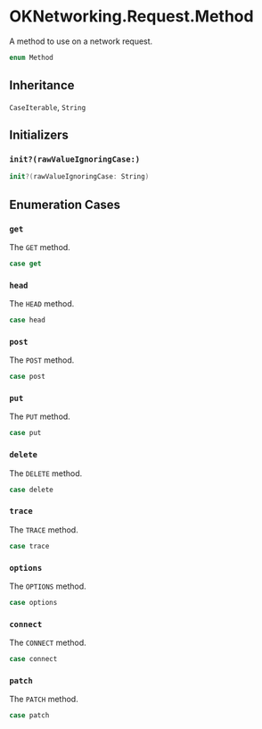 # OKNetworking.Request.Method

A method to use on a network request.

``` swift
enum Method
```

## Inheritance

`CaseIterable`, `String`

## Initializers

### `init?(rawValueIgnoringCase:)`

``` swift
init?(rawValueIgnoringCase: String)
```

## Enumeration Cases

### `get`

The `GET` method.

``` swift
case get
```

### `head`

The `HEAD` method.

``` swift
case head
```

### `post`

The `POST` method.

``` swift
case post
```

### `put`

The `PUT` method.

``` swift
case put
```

### `delete`

The `DELETE` method.

``` swift
case delete
```

### `trace`

The `TRACE` method.

``` swift
case trace
```

### `options`

The `OPTIONS` method.

``` swift
case options
```

### `connect`

The `CONNECT` method.

``` swift
case connect
```

### `patch`

The `PATCH` method.

``` swift
case patch
```
